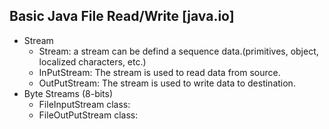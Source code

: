 ## Basic Java File Read/Write  [java.io]
  - Stream
    - Stream: a stream can be defind a sequence data.(primitives, object, localized characters, etc.)
    - InPutStream: The stream is used to read data from source.
    - OutPutStream: The stream is used to write data to destination.
  - Byte Streams (8-bits)
    - FileInputStream class: 
    - FileOutPutStream class:
